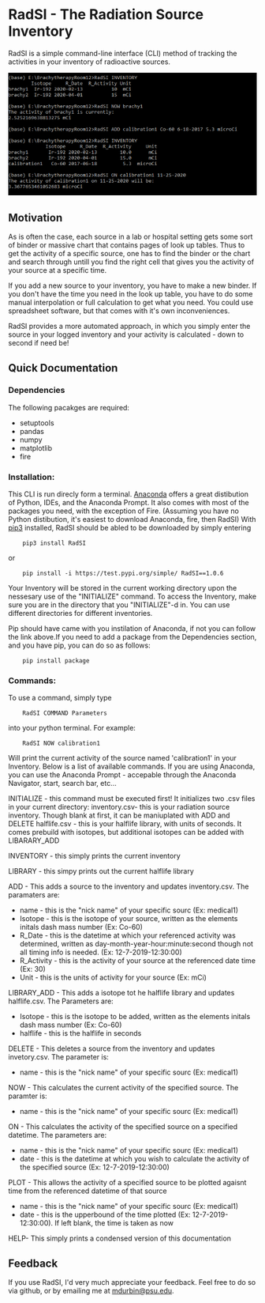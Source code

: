 # RadSI - The Radiation Source Inventory

RadSI is a simple command-line interface (CLI) method of tracking the activities in your inventory of radioactive sources.

![RadSI_Demo](RadSI.PNG)

## Motivation 
As is often the case, each source in a lab or hospital setting gets some sort of binder or massive chart that contains pages of look up tables. Thus to get the activity of a specific source, one has to find the binder or the chart and search through untill you find the right cell that gives you the activity of your source at a specific time.

If you add a new source to your inventory, you have to make a new binder. If you don't have the time you need in the look up table, you have to do some manual interpolation or full calculation to get what you need. You could use spreadsheet software, but that comes with it's own inconveniences. 

RadSI provides a more automated approach, in which you simply enter the source in your logged inventory and your activity is calculated - down to second if need be!

## Quick Documentation 

### Dependencies
The following pacakges are required:
- setuptools
- pandas
- numpy
- matplotlib
- fire

### Installation:
This CLI is run direcly form a terminal. [Anaconda](https://www.anaconda.com/products/individual) offers a great distibution of Python, IDEs, and the Anaconda Prompt. It also comes with most of the packages you need, with the exception of Fire. (Assuming you have no Python distibution, it's easiest to download Anaconda, fire, then RadSI)
With [pip3](https://pip.pypa.io/en/stable/) installed, RadSI should be abled to be downloaded by simply entering

        pip3 install RadSI

or 

        pip install -i https://test.pypi.org/simple/ RadSI==1.0.6

Your Inventory will be stored in the current working directory upon the nessesary use of the "INITIALIZE" command.
To access the Inventory, make sure you are in the directory that you "INITIALIZE"-d in. You can use different directories for different inventories. 

Pip should have came with you instilation of Anaconda, if not you can follow the link above.If you need to add a package from the Dependencies section, and you have pip, you can do so as follows:

        pip install package

### Commands:
To use a command, simply type 

        RadSI COMMAND Parameters 
        
into your python terminal. For example:

        RadSI NOW calibration1
        
Will print the current activity of the source named 'calibration1' in your Inventory. Below is a list of available commands. If you are using Anaconda, you can use the Anaconda Prompt - accepable through the Anaconda Navigator, start, search bar, etc...

INITIALIZE - this command must be executed first! It initializes two .csv files in your current directory:
        inventory.csv- this is your radiation source inventory. Though blank at first, it can be maniuplated with ADD and DELETE
        halflife.csv - this is your halflife library, with units of seconds. It comes prebuild with isotopes, but additional isotopes can be added with LIBARARY_ADD

INVENTORY - this simply prints the current inventory

LIBRARY - this simpy prints out the current halflife library

ADD - This adds a source to the inventory and updates inventory.csv. The paramaters are:  
- name        - this is the "nick name" of your specific sourc (Ex: medical1)  
- Isotope     - this is the isotope of your source, written as the elements initals dash mass number (Ex: Co-60)  
- R_Date      - this is the datetime at which your referenced activity was determined, written as day-month-year-hour:minute:second though not all timing info is needed. (Ex: 12-7-2019-12:30:00)  
- R_Activity  - this is the activity of your source at the referenced date time (Ex: 30)  
- Unit        - this is the units of activity for your source (Ex: mCi)  

LIBRARY_ADD - This adds a isotope tot he halflife library and updates halflife.csv. The Parameters are:
- Isotope     - this is the isotope to be added, written as the elements initals dash mass number (Ex: Co-60)
- halflife    - this is the halflife in seconds
        
DELETE - This deletes a source from the inventory and updates invetory.csv. The parameter is:
- name       - this is the "nick name" of your specific sourc (Ex: medical1)  
        
NOW - This calculates the current activity of the specified source. The paramter is:
- name       - this is the "nick name" of your specific sourc (Ex: medical1)  
        
ON - This calculates the activity of the specified source on a specified datetime. The parameters are:
- name       - this is the "nick name" of your specific sourc (Ex: medical1) 
- date       - this is the datetime at which you wish to calculate the activity of the specified source (Ex: 12-7-2019-12:30:00)  
        
PLOT - This allows the activity of a specified source to be plotted agaisnt time from the referenced datetime of that source
- name       - this is the "nick name" of your specific sourc (Ex: medical1)
- date       - this is the upperbound of the time plotted (Ex: 12-7-2019-12:30:00). If left blank, the time is taken as now  

HELP- This simply prints a condensed version of this documentation 


## Feedback
If you use RadSI, I'd very much appreciate your feedback. Feel free to do so via github, or by emailing me at mdurbin@psu.edu.

